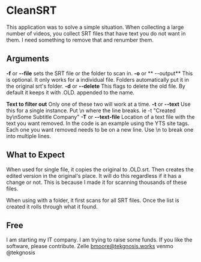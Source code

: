 # CleanSRT

This application was to solve a simple situation. When collecting a large number of videos, you collect SRT files that have text you do not want in them. I need something to remove that and renumber them.

## Arguments

**-f** or **--file** sets the SRT file or the folder to scan in.
**-o** or ** --output** This is optional. It only works for a individual file. Folders automatically put it in the original srt's folder.
**-d** or **--delete** This flags to delete the old file. By default it keeps it with .OLD. appended to the name.

**Text to filter out** Only one of these two will work at a time.
**-t**  or **--text** Use this for a single instance. Put \n where the line breaks. ie -t "Created by\nSome Subtitle Company"
**-T** or **--text-file** Location of a text file with the text you want removed. In the code is an example using the YTS site tags. Each one you want removed needs to be on a new line. Use \n to break one into multiple lines.
 
## What to Expect
When used for single file, it copies the original to .OLD.srt. Then creates the edited version in the original's place. It will do this regardless if it has a change or not. This is because I made it for scanning thousands of these files.

When using with a folder, it first scans for all SRT files. Once the list is created it rolls through what it found.

## Free

I am starting my IT company. I am trying to raise some funds. If you like the software, please contribute.
Zelle bmoore@tekgnosis.works
venmo @tekgnosis
